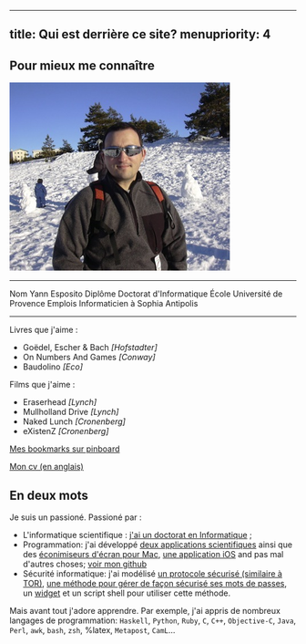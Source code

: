 -----
title: Qui est derrière ce site?
menupriority: 4
-----

## Pour mieux me connaître

![Une photo de moi](/Scratch/img/about/yann1.jpg)

--------  ----------------------------------
Nom       Yann Esposito
Diplôme   Doctorat d'Informatique
École     Université de Provence
Emplois   Informaticien à Sophia Antipolis
--------  ----------------------------------

Livres que j'aime :

  - Goëdel, Escher &amp; Bach  *[Hofstadter]*
  - On Numbers And Games *[Conway]*
  - Baudolino *[Eco]*

Films que j'aime :

  - Eraserhead *[Lynch]*
  - Mullholland Drive *[Lynch]*
  - Naked Lunch *[Cronenberg]*
  - eXistenZ *[Cronenberg]*

[Mes bookmarks sur pinboard](http://pinboard.in/u:yogsototh)

[Mon cv (en anglais)](/resume)

## En deux mots

Je suis un passioné. Passioné par :

  - L'informatique scientifique : [j'ai un doctorat en Informatique](http://yann.esposito.free.fr/recherche.php?lang=fr) ;
  - Programmation: j'ai développé [deux applications scientifiques](http://yann.esposito.free.fr/logiciels.php) ainsi que des [éconimiseurs d'écran pour Mac](/YBlog/Softwares.html), [une application iOS](http://ypassword.espozito.com) and pas mal d'autres choses; [voir mon github](http://github.com/yogsototh)
  - Sécurité informatique: j'ai modélisé [un protocole sécurisé (similaire à TOR)](http://yann.esposito.free.fr/enseignement/rez0.php#projet), [une méthode pour gérer de façon sécurisé ses mots de passes](/YBlog/Computer/Entries/2008/7/30_Easy,_secure_and_portable_password_management_system.html), un [widget](/YBlog/YPassword.html) et un script shell pour utiliser cette méthode.

Mais avant tout j'adore apprendre.
Par exemple, j'ai appris de nombreux langages de programmation:
`Haskell`, `Python`, `Ruby`, `C`, `C++`, `Objective-C`, `Java`,
`Perl`, `awk`, `bash`, `zsh`, %latex, `Metapost`, `CamL`...

